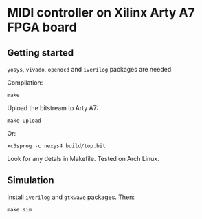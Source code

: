 MIDI controller on Xilinx Arty A7 FPGA board
=============================================

Getting started
---------------

`yosys`, `vivado`, `openocd` and `iverilog` packages are needed.

Compilation:

```
make
```

Upload the bitstream to Arty A7:

```
make upload
```

Or:

```
xc3sprog -c nexys4 build/top.bit
```

Look for any detals in Makefile. Tested on Arch Linux.

Simulation
-----------

Install `iverilog` and `gtkwave` packages. Then:

```
make sim
```
